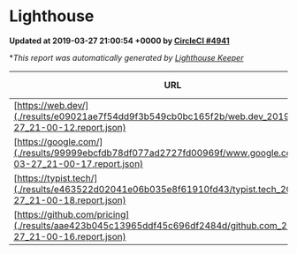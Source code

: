 
# Lighthouse

**Updated at 2019-03-27 21:00:54 +0000 by [CircleCI #4941](https://circleci.com/gh/ItinerisLtd/lighthouse-keeper-example/4941)**

**This report was automatically generated by [Lighthouse Keeper](https://github.com/itinerisltd/lighthouse-keeper)*

| URL | Performance | Accessibility | Best Practices | SEO | PWA | Updated At |
| --- | --- | --- | --- | --- | --- | --- |
| [https://web.dev/](./results/e09021ae7f54dd9f3b549cb0bc165f2b/web.dev_2019-03-27_21-00-12.report.json) | 0.97 | 0.93 | 1 | 0.96 | 1 | 2019-03-27T21:00:12.706Z |
| [https://google.com/](./results/99999ebcfdb78df077ad2727fd00969f/www.google.com_2019-03-27_21-00-17.report.json) | 0.94 | 0.71 | 0.93 | 0.82 | 0.58 | 2019-03-27T21:00:17.712Z |
| [https://typist.tech/](./results/e463522d02041e06b035e8f61910fd43/typist.tech_2019-03-27_21-00-18.report.json) | 1 |  |  |  |  | 2019-03-27T21:00:18.825Z |
| [https://github.com/pricing](./results/aae423b045c13965ddf45c696df2484d/github.com_2019-03-27_21-00-16.report.json) | 0.88 | 0.89 | 0.93 | 0.9 | 0.58 | 2019-03-27T21:00:16.476Z |

